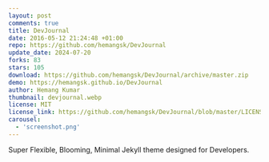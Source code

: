 ```yaml
---
layout: post
comments: true
title: DevJournal
date: 2016-05-12 21:24:48 +01:00
repo: https://github.com/hemangsk/DevJournal
update_date: 2024-07-20
forks: 83
stars: 105
download: https://github.com/hemangsk/DevJournal/archive/master.zip
demo: https://hemangsk.github.io/DevJournal
author: Hemang Kumar
thumbnail: devjournal.webp
license: MIT
license_link: https://github.com/hemangsk/DevJournal/blob/master/LICENSE.md
carousel:
  - 'screenshot.png'
---
```


Super Flexible, Blooming, Minimal Jekyll theme designed for Developers.
